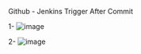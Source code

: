 Github - Jenkins Trigger After Commit

1- ![image](https://user-images.githubusercontent.com/56221231/218279233-fa5784be-b430-4b5c-89f3-a69737c555ad.png)

2- ![image](https://user-images.githubusercontent.com/56221231/218279193-040524ab-1167-4f2e-865f-94c7fd48e13c.png)
